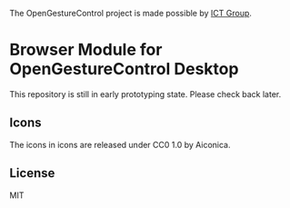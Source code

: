 The OpenGestureControl project is made possible by [ICT Group](https://ict.eu/).

# Browser Module for OpenGestureControl Desktop
This repository is still in early prototyping state. Please check back later.

## Icons
The icons in icons are released under CC0 1.0 by Aiconica.

## License
MIT
